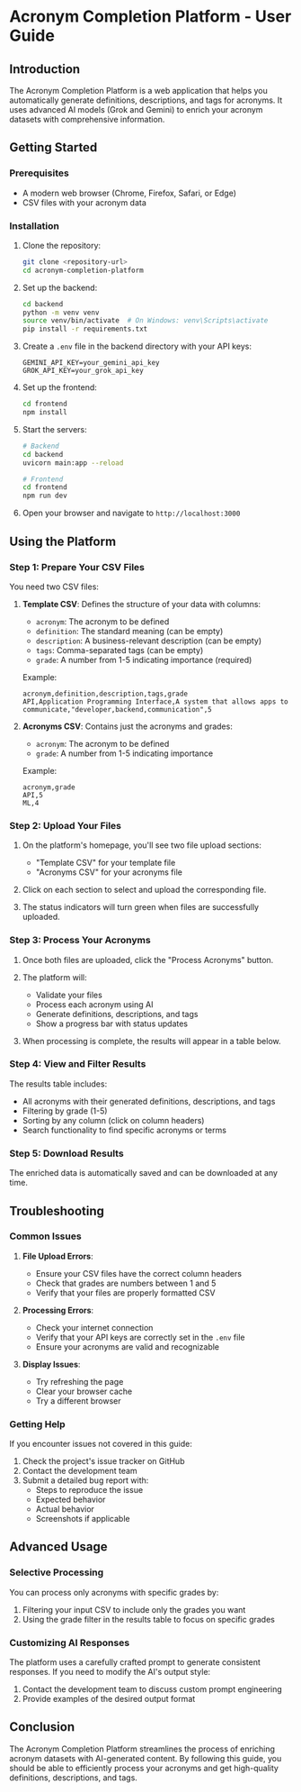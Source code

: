 # Acronym Completion Platform - User Guide

## Introduction

The Acronym Completion Platform is a web application that helps you automatically generate definitions, descriptions, and tags for acronyms. It uses advanced AI models (Grok and Gemini) to enrich your acronym datasets with comprehensive information.

## Getting Started

### Prerequisites

- A modern web browser (Chrome, Firefox, Safari, or Edge)
- CSV files with your acronym data

### Installation

1. Clone the repository:
   ```bash
   git clone <repository-url>
   cd acronym-completion-platform
   ```

2. Set up the backend:
   ```bash
   cd backend
   python -m venv venv
   source venv/bin/activate  # On Windows: venv\Scripts\activate
   pip install -r requirements.txt
   ```

3. Create a `.env` file in the backend directory with your API keys:
   ```
   GEMINI_API_KEY=your_gemini_api_key
   GROK_API_KEY=your_grok_api_key
   ```

4. Set up the frontend:
   ```bash
   cd frontend
   npm install
   ```

5. Start the servers:
   ```bash
   # Backend
   cd backend
   uvicorn main:app --reload

   # Frontend
   cd frontend
   npm run dev
   ```

6. Open your browser and navigate to `http://localhost:3000`

## Using the Platform

### Step 1: Prepare Your CSV Files

You need two CSV files:

1. **Template CSV**: Defines the structure of your data with columns:
   - `acronym`: The acronym to be defined
   - `definition`: The standard meaning (can be empty)
   - `description`: A business-relevant description (can be empty)
   - `tags`: Comma-separated tags (can be empty)
   - `grade`: A number from 1-5 indicating importance (required)

   Example:
   ```csv
   acronym,definition,description,tags,grade
   API,Application Programming Interface,A system that allows apps to communicate,"developer,backend,communication",5
   ```

2. **Acronyms CSV**: Contains just the acronyms and grades:
   - `acronym`: The acronym to be defined
   - `grade`: A number from 1-5 indicating importance

   Example:
   ```csv
   acronym,grade
   API,5
   ML,4
   ```

### Step 2: Upload Your Files

1. On the platform's homepage, you'll see two file upload sections:
   - "Template CSV" for your template file
   - "Acronyms CSV" for your acronyms file

2. Click on each section to select and upload the corresponding file.

3. The status indicators will turn green when files are successfully uploaded.

### Step 3: Process Your Acronyms

1. Once both files are uploaded, click the "Process Acronyms" button.

2. The platform will:
   - Validate your files
   - Process each acronym using AI
   - Generate definitions, descriptions, and tags
   - Show a progress bar with status updates

3. When processing is complete, the results will appear in a table below.

### Step 4: View and Filter Results

The results table includes:

- All acronyms with their generated definitions, descriptions, and tags
- Filtering by grade (1-5)
- Sorting by any column (click on column headers)
- Search functionality to find specific acronyms or terms

### Step 5: Download Results

The enriched data is automatically saved and can be downloaded at any time.

## Troubleshooting

### Common Issues

1. **File Upload Errors**:
   - Ensure your CSV files have the correct column headers
   - Check that grades are numbers between 1 and 5
   - Verify that your files are properly formatted CSV

2. **Processing Errors**:
   - Check your internet connection
   - Verify that your API keys are correctly set in the `.env` file
   - Ensure your acronyms are valid and recognizable

3. **Display Issues**:
   - Try refreshing the page
   - Clear your browser cache
   - Try a different browser

### Getting Help

If you encounter issues not covered in this guide:

1. Check the project's issue tracker on GitHub
2. Contact the development team
3. Submit a detailed bug report with:
   - Steps to reproduce the issue
   - Expected behavior
   - Actual behavior
   - Screenshots if applicable

## Advanced Usage

### Selective Processing

You can process only acronyms with specific grades by:

1. Filtering your input CSV to include only the grades you want
2. Using the grade filter in the results table to focus on specific grades

### Customizing AI Responses

The platform uses a carefully crafted prompt to generate consistent responses. If you need to modify the AI's output style:

1. Contact the development team to discuss custom prompt engineering
2. Provide examples of the desired output format

## Conclusion

The Acronym Completion Platform streamlines the process of enriching acronym datasets with AI-generated content. By following this guide, you should be able to efficiently process your acronyms and get high-quality definitions, descriptions, and tags. 
